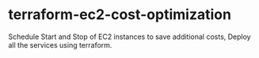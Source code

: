 # terraform-ec2-cost-optimization
Schedule Start and Stop of EC2 instances to save additional costs, Deploy all the services using terraform.
